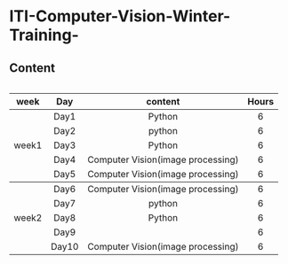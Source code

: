 # ITI-Computer-Vision-Winter-Training-
## Content

<table>
   
<table>
    <thead>
        <tr>
            <th> week</th>
            <th >Day</th>
            <th >content</th>
           <th >Hours</th>
        </tr>
    </thead>
    <tbody>
            <tr>
                <td rowspan=8 align=center>
week1
                </td>
                <td  align="center">Day1</td>
                <td align="center"> Python</td>
                <td align="center"> 6</td>
            </tr>
            <tr>
                <td  align="center">Day2</td>
                <td align="center">python</td>
                <td align="center"> 6</td>
            </tr>
            <tr>
                <td  align="center">Day3</td>
                <td align="center">Python</td>
                <td align="center"> 6</td>
            </tr>
            <tr>
                <td align="center">Day4</td>
                <td align="center"> Computer Vision(image processing) </td>
                <td align="center"> 6</td>
            </tr>
       <tr>
                <td align="center">Day5</td>
                <td align="center"> Computer Vision(image processing) </td>
                 <td align="center"> 6</td>
            </tr>
   </tbody>
 <tbody>
            <tr>
                <td rowspan=8 align=center>
week2
                </td>
                <td  align="center">Day6</td>
                <td align="center">Computer Vision(image processing)</td>
                <td align="center"> 6</td>
            </tr>
            <tr>
                <td  align="center">Day7</td>
                <td align="center">python</td>
                <td align="center"> 6</td>
            </tr>
            <tr>
                <td  align="center">Day8</td>
                <td align="center">Python</td>
                <td align="center"> 6</td>
            </tr>
            <tr>
                <td align="center">Day9</td>
                <td align="center">  </td>
                <td align="center"> 6</td>
            </tr>
       <tr>
                <td align="center">Day10</td>
                <td align="center"> Computer Vision(image processing) </td>
                <td align="center"> 6</td>
            </tr>
   </tbody>



            
